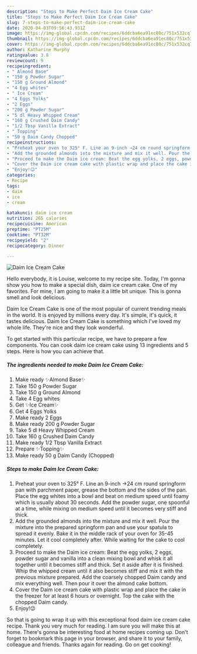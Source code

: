 ```yaml
---
description: "Steps to Make Perfect Daim Ice Cream Cake"
title: "Steps to Make Perfect Daim Ice Cream Cake"
slug: 7-steps-to-make-perfect-daim-ice-cream-cake
date: 2020-04-03T09:56:43.931Z
image: https://img-global.cpcdn.com/recipes/6ddcba6ea91ec80c/751x532cq70/daim-ice-cream-cake-recipe-main-photo.jpg
thumbnail: https://img-global.cpcdn.com/recipes/6ddcba6ea91ec80c/751x532cq70/daim-ice-cream-cake-recipe-main-photo.jpg
cover: https://img-global.cpcdn.com/recipes/6ddcba6ea91ec80c/751x532cq70/daim-ice-cream-cake-recipe-main-photo.jpg
author: Katharine Murphy
ratingvalue: 3.8
reviewcount: 9
recipeingredient:
- " Almond Base"
- "150 g Powder Sugar"
- "150 g Ground Almond"
- "4 Egg whites"
- " Ice Cream"
- "4 Eggs Yolks"
- "2 Eggs"
- "200 g Powder Sugar"
- "5 dl Heavy Whipped Cream"
- "160 g Crushed Daim Candy"
- "1/2 Tbsp Vanilla Extract"
- " Topping"
- "50 g Daim Candy Chopped"
recipeinstructions:
- "Preheat your oven to 325° F. Line an 9-inch →24 cm round springform pan with parchment paper, grease the bottom and the sides of the pan. Place the egg whites into a bowl and beat on medium speed until foamy which is usually about 30 seconds. Add the powder sugar, one spoonful at a time, while mixing on medium speed until it becomes very stiff and thick."
- "Add the grounded almonds into the mixture and mix it well. Pour the mixture into the prepared springform pan and use your spatula to spread it evenly. Bake it in the middle rack of your oven for 35-45 minutes. Let it cool completely after. While waiting for the cake to cool completely."
- "Proceed to make the Daim ice cream: Beat the egg yolks, 2 eggs, powder sugar and vanilla into a clean mixing bowl and whisk it all together until it becomes stiff and thick. Set it aside after it is finished. Whip the whipped cream until it also becomes stiff and mix it with the previous mixture prepared. Add the coarsely chopped Daim candy and mix everything well. Then pour it over the almond cake bottom."
- "Cover the Daim ice cream cake with plastic wrap and place the cake in the freezer for at least 6 hours or overnight. Top the cake with the chopped Daim candy."
- "Enjoy!😉"
categories:
- Recipe
tags:
- daim
- ice
- cream

katakunci: daim ice cream 
nutrition: 265 calories
recipecuisine: American
preptime: "PT25M"
cooktime: "PT32M"
recipeyield: "2"
recipecategory: Dinner

---
```



![Daim Ice Cream Cake](https://img-global.cpcdn.com/recipes/6ddcba6ea91ec80c/751x532cq70/daim-ice-cream-cake-recipe-main-photo.jpg)

Hello everybody, it is Louise, welcome to my recipe site. Today, I'm gonna show you how to make a special dish, daim ice cream cake. One of my favorites. For mine, I am going to make it a little bit unique. This is gonna smell and look delicious.

Daim Ice Cream Cake is one of the most popular of current trending meals in the world. It is enjoyed by millions every day. It's simple, it's quick, it tastes delicious. Daim Ice Cream Cake is something which I've loved my whole life. They're nice and they look wonderful.




To get started with this particular recipe, we have to prepare a few components. You can cook daim ice cream cake using 13 ingredients and 5 steps. Here is how you can achieve that.

##### The ingredients needed to make Daim Ice Cream Cake:

1. Make ready  ✨Almond Base✨
1. Take 150 g Powder Sugar
1. Take 150 g Ground Almond
1. Take 4 Egg whites
1. Get  ✨Ice Cream✨
1. Get 4 Eggs Yolks
1. Make ready 2 Eggs
1. Make ready 200 g Powder Sugar
1. Take 5 dl Heavy Whipped Cream
1. Take 160 g Crushed Daim Candy
1. Make ready 1/2 Tbsp Vanilla Extract
1. Prepare  ✨Topping✨
1. Make ready 50 g Daim Candy (Chopped)




##### Steps to make Daim Ice Cream Cake:

1. Preheat your oven to 325° F. Line an 9-inch →24 cm round springform pan with parchment paper, grease the bottom and the sides of the pan. Place the egg whites into a bowl and beat on medium speed until foamy which is usually about 30 seconds. Add the powder sugar, one spoonful at a time, while mixing on medium speed until it becomes very stiff and thick.
1. Add the grounded almonds into the mixture and mix it well. Pour the mixture into the prepared springform pan and use your spatula to spread it evenly. Bake it in the middle rack of your oven for 35-45 minutes. Let it cool completely after. While waiting for the cake to cool completely.
1. Proceed to make the Daim ice cream: Beat the egg yolks, 2 eggs, powder sugar and vanilla into a clean mixing bowl and whisk it all together until it becomes stiff and thick. Set it aside after it is finished. Whip the whipped cream until it also becomes stiff and mix it with the previous mixture prepared. Add the coarsely chopped Daim candy and mix everything well. Then pour it over the almond cake bottom.
1. Cover the Daim ice cream cake with plastic wrap and place the cake in the freezer for at least 6 hours or overnight. Top the cake with the chopped Daim candy.
1. Enjoy!😉




So that is going to wrap it up with this exceptional food daim ice cream cake recipe. Thank you very much for reading. I am sure you will make this at home. There's gonna be interesting food at home recipes coming up. Don't forget to bookmark this page in your browser, and share it to your family, colleague and friends. Thanks again for reading. Go on get cooking!
